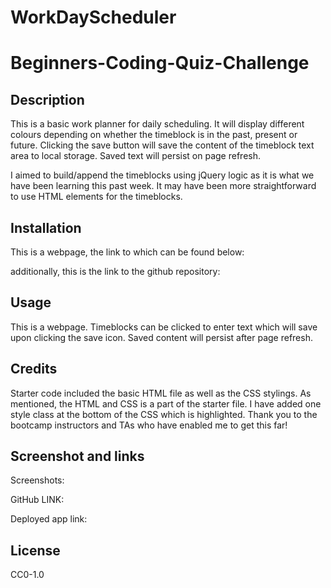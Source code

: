 # WorkDayScheduler

# Beginners-Coding-Quiz-Challenge


## Description

This is a basic work planner for daily scheduling. It will display different colours depending on whether the timeblock is in the past, present or future. Clicking the save button will save the content of the timeblock text area to local storage. Saved text will persist on page refresh.

I aimed to build/append the timeblocks using jQuery logic as it is what we have been learning this past week. It may have been more straightforward to use HTML elements for the timeblocks.




## Installation

This is a webpage, the link to which can be found below: 



additionally, this is the link to the github repository: 


## Usage

 
This is a webpage. Timeblocks can be clicked to enter text which will save upon clicking the save icon. Saved content will persist after page refresh. 




## Credits
Starter code included the basic HTML file as well as the CSS stylings. As mentioned, the HTML and CSS is a part of the starter file. I have added one style class at the bottom of the CSS which is highlighted. Thank you to the bootcamp instructors and TAs who have enabled me to get this far!

## Screenshot and links

Screenshots:

GitHub LINK: 

Deployed app link: 


## License
CC0-1.0